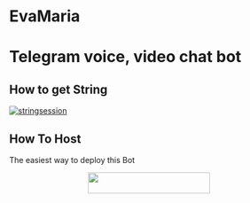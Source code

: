 # EvaMaria
# Telegram voice, video chat bot


## How to get String
[![stringsession](https://img.shields.io/badge/repl.it-generateStringName-orangegreen)](https://repl.it/@subinps/getStringName)

## How To Host
The easiest way to deploy this Bot
<p align="center"><a href="https://heroku.com/deploy?template=https://github.com/Mister-Dark-Prince/EvaMaria"> <img src="https://img.shields.io/badge/Deploy%20To%20Heroku-purple?style=for-the-badge&logo=heroku" width="220" height="38.45"/></a></p>


